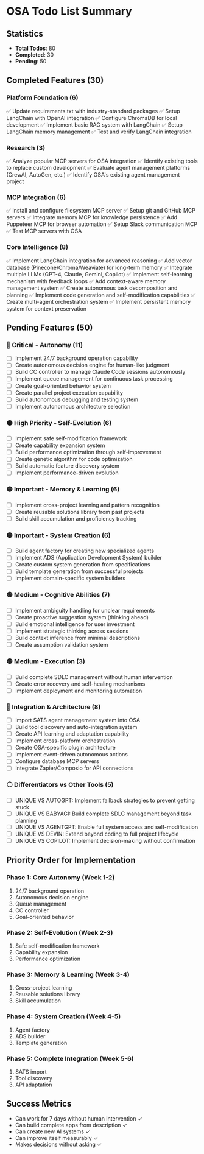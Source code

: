 # OSA Todo List Summary

## Statistics
- **Total Todos**: 80
- **Completed**: 30
- **Pending**: 50

## Completed Features (30)
### Platform Foundation (6)
✅ Update requirements.txt with industry-standard packages
✅ Setup LangChain with OpenAI integration
✅ Configure ChromaDB for local development
✅ Implement basic RAG system with LangChain
✅ Setup LangChain memory management
✅ Test and verify LangChain integration

### Research (3)
✅ Analyze popular MCP servers for OSA integration
✅ Identify existing tools to replace custom development
✅ Evaluate agent management platforms (CrewAI, AutoGen, etc.)
✅ Identify OSA's existing agent management project

### MCP Integration (6)
✅ Install and configure filesystem MCP server
✅ Setup git and GitHub MCP servers
✅ Integrate memory MCP for knowledge persistence
✅ Add Puppeteer MCP for browser automation
✅ Setup Slack communication MCP
✅ Test MCP servers with OSA

### Core Intelligence (8)
✅ Implement LangChain integration for advanced reasoning
✅ Add vector database (Pinecone/Chroma/Weaviate) for long-term memory
✅ Integrate multiple LLMs (GPT-4, Claude, Gemini, Copilot)
✅ Implement self-learning mechanism with feedback loops
✅ Add context-aware memory management system
✅ Create autonomous task decomposition and planning
✅ Implement code generation and self-modification capabilities
✅ Create multi-agent orchestration system
✅ Implement persistent memory system for context preservation

## Pending Features (50)

### 🔴 Critical - Autonomy (11)
- [ ] Implement 24/7 background operation capability
- [ ] Create autonomous decision engine for human-like judgment
- [ ] Build CC controller to manage Claude Code sessions autonomously
- [ ] Implement queue management for continuous task processing
- [ ] Create goal-oriented behavior system
- [ ] Create parallel project execution capability
- [ ] Build autonomous debugging and testing system
- [ ] Implement autonomous architecture selection

### 🟠 High Priority - Self-Evolution (6)
- [ ] Implement safe self-modification framework
- [ ] Create capability expansion system
- [ ] Build performance optimization through self-improvement
- [ ] Create genetic algorithm for code optimization
- [ ] Build automatic feature discovery system
- [ ] Implement performance-driven evolution

### 🟡 Important - Memory & Learning (6)
- [ ] Implement cross-project learning and pattern recognition
- [ ] Create reusable solutions library from past projects
- [ ] Build skill accumulation and proficiency tracking

### 🟡 Important - System Creation (6)
- [ ] Build agent factory for creating new specialized agents
- [ ] Implement ADS (Application Development System) builder
- [ ] Create custom system generation from specifications
- [ ] Build template generation from successful projects
- [ ] Implement domain-specific system builders

### 🟢 Medium - Cognitive Abilities (7)
- [ ] Implement ambiguity handling for unclear requirements
- [ ] Create proactive suggestion system (thinking ahead)
- [ ] Build emotional intelligence for user investment
- [ ] Implement strategic thinking across sessions
- [ ] Build context inference from minimal descriptions
- [ ] Create assumption validation system

### 🟢 Medium - Execution (3)
- [ ] Build complete SDLC management without human intervention
- [ ] Create error recovery and self-healing mechanisms
- [ ] Implement deployment and monitoring automation

### 🔵 Integration & Architecture (8)
- [ ] Import SATS agent management system into OSA
- [ ] Build tool discovery and auto-integration system
- [ ] Create API learning and adaptation capability
- [ ] Implement cross-platform orchestration
- [ ] Create OSA-specific plugin architecture
- [ ] Implement event-driven autonomous actions
- [ ] Configure database MCP servers
- [ ] Integrate Zapier/Composio for API connections

### ⚪ Differentiators vs Other Tools (5)
- [ ] UNIQUE VS AUTOGPT: Implement fallback strategies to prevent getting stuck
- [ ] UNIQUE VS BABYAGI: Build complete SDLC management beyond task planning
- [ ] UNIQUE VS AGENTGPT: Enable full system access and self-modification
- [ ] UNIQUE VS DEVIN: Extend beyond coding to full project lifecycle
- [ ] UNIQUE VS COPILOT: Implement decision-making without confirmation

## Priority Order for Implementation

### Phase 1: Core Autonomy (Week 1-2)
1. 24/7 background operation
2. Autonomous decision engine
3. Queue management
4. CC controller
5. Goal-oriented behavior

### Phase 2: Self-Evolution (Week 2-3)
1. Safe self-modification framework
2. Capability expansion
3. Performance optimization

### Phase 3: Memory & Learning (Week 3-4)
1. Cross-project learning
2. Reusable solutions library
3. Skill accumulation

### Phase 4: System Creation (Week 4-5)
1. Agent factory
2. ADS builder
3. Template generation

### Phase 5: Complete Integration (Week 5-6)
1. SATS import
2. Tool discovery
3. API adaptation

## Success Metrics
- Can work for 7 days without human intervention ✓
- Can build complete apps from description ✓
- Can create new AI systems ✓
- Can improve itself measurably ✓
- Makes decisions without asking ✓